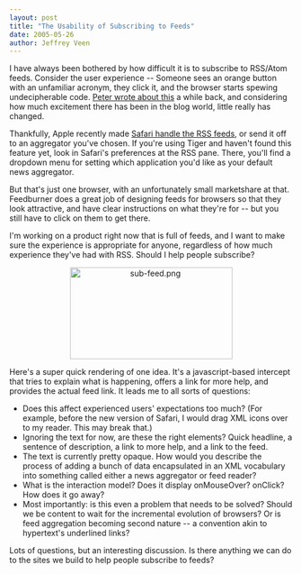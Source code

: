 ```yaml
---
layout: post
title: "The Usability of Subscribing to Feeds"
date: 2005-05-26
author: Jeffrey Veen
---
```

I have always been bothered by how difficult it is to subscribe to RSS/Atom feeds.  Consider the user experience -- Someone sees an orange button with an unfamiliar acronym, they click it, and the browser starts spewing undecipherable code. <a href="http://www.peterme.com/archives/000149.html">Peter wrote about this</a> a while back, and considering how much excitement there has been in the blog world, little really has changed.

Thankfully, Apple recently made <a href="http://www.apple.com/macosx/features/safari/">Safari handle the RSS feeds</a>, or send it off to an aggregator you've chosen. If you're using Tiger and haven't found this feature yet, look in Safari's preferences at the RSS pane. There, you'll find a dropdown menu for setting which application you'd like as your default news aggregator.

But that's just one browser, with an unfortunately small marketshare at that. Feedburner does a great job of designing feeds for browsers so that they look attractive, and have clear instructions on what they're for -- but you still have to click on them to get there. 

I'm working on a product right now that is full of feeds, and I want to make sure the experience is appropriate for anyone, regardless of how much experience they've had with RSS. Should I help people subscribe?

<p style="text-align: center;"><img src="http://www.veen.com/jeff/images/sub-feed.png" border="0" height="163" width="289" alt="sub-feed.png" align="" /></a>


Here's a super quick rendering of one idea. It's a javascript-based intercept that tries to explain what is happening, offers a link for more help, and provides the actual feed link. It leads me to all sorts of questions:

<ul><li> Does this affect experienced users' expectations too much? (For example, before the new version of Safari, I would drag XML icons over to my reader. This may break that.)</li>
<li> Ignoring the text for now, are these the right elements? Quick headline, a sentence of description, a link to more help, and a link to the feed.</li>
<li> The text is currently pretty opaque. How would you describe the process of adding a bunch of data encapsulated in an XML vocabulary into something called either a news aggregator or feed reader?</li>
<li> What is the interaction model? Does it display onMouseOver? onClick? How does it go away? </li>
<li>Most importantly: is this even a problem that needs to be solved? Should we be content to wait for the incremental evolution of browsers? Or is feed aggregation becoming second nature -- a convention akin to hypertext's underlined links?</li></ul>

Lots of questions, but an interesting discussion. Is there anything we can do to the sites we build to help people subscribe to feeds?
